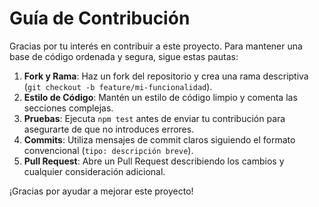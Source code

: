 # Guía de Contribución

Gracias por tu interés en contribuir a este proyecto. Para mantener una base de código ordenada y segura, sigue estas pautas:

1. **Fork y Rama**: Haz un fork del repositorio y crea una rama descriptiva (`git checkout -b feature/mi-funcionalidad`).
2. **Estilo de Código**: Mantén un estilo de código limpio y comenta las secciones complejas.
3. **Pruebas**: Ejecuta `npm test` antes de enviar tu contribución para asegurarte de que no introduces errores.
4. **Commits**: Utiliza mensajes de commit claros siguiendo el formato convencional (`tipo: descripción breve`).
5. **Pull Request**: Abre un Pull Request describiendo los cambios y cualquier consideración adicional.

¡Gracias por ayudar a mejorar este proyecto!
